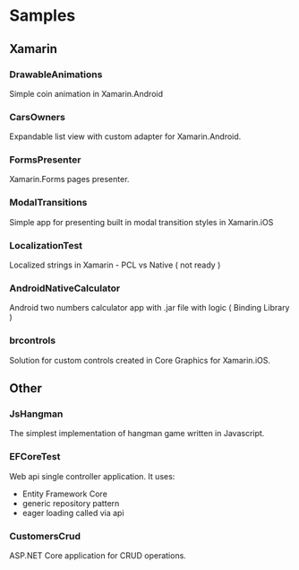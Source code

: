 # Samples




## Xamarin

### DrawableAnimations
Simple coin animation in Xamarin.Android

### CarsOwners 
Expandable list view with custom adapter for Xamarin.Android.

### FormsPresenter
Xamarin.Forms pages presenter.

### ModalTransitions
Simple app for presenting built in modal transition styles in Xamarin.iOS

### LocalizationTest
Localized strings in Xamarin - PCL vs Native ( not ready )

### AndroidNativeCalculator
Android two numbers calculator app with .jar file with logic ( Binding Library ) 

### brcontrols
Solution for custom controls created in Core Graphics for Xamarin.iOS.



## Other

### JsHangman
The simplest implementation of hangman game written in Javascript.


### EFCoreTest 
Web api single controller application. It uses:
- Entity Framework Core
- generic repository pattern
- eager loading called via api

### CustomersCrud
ASP.NET Core application for CRUD operations.
